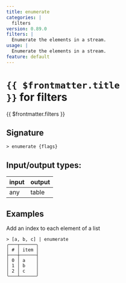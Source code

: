 ```yaml
---
title: enumerate
categories: |
  filters
version: 0.89.0
filters: |
  Enumerate the elements in a stream.
usage: |
  Enumerate the elements in a stream.
feature: default
---
```

<!-- This file is automatically generated. Please edit the command in https://github.com/nushell/nushell instead. -->

# <code>{{ $frontmatter.title }}</code> for filters

<div class='command-title'>{{ $frontmatter.filters }}</div>

## Signature

```> enumerate {flags} ```


## Input/output types:

| input | output |
| ----- | ------ |
| any   | table  |

## Examples

Add an index to each element of a list
```nu
> [a, b, c] | enumerate
╭───┬──────╮
│ # │ item │
├───┼──────┤
│ 0 │ a    │
│ 1 │ b    │
│ 2 │ c    │
╰───┴──────╯

```
